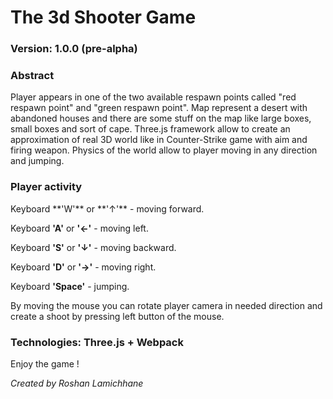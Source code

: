 <h1>The 3d Shooter Game</h1>
<h3>Version: 1.0.0 (pre-alpha)</h3>
<h3>Abstract</h3>
Player appears in one of the two available respawn points called "red respawn point" and "green respawn point".
Map represent a desert with abandoned houses and there are some stuff on the map like large boxes, small boxes and 
sort of cape. Three.js framework allow to create an approximation of real 3D world like in Counter-Strike game with 
aim and firing weapon. Physics of the world allow to player moving in any direction and jumping.
<h3>Player activity</h3>
Keyboard **'W'** or **'↑'** - moving forward.

Keyboard **'A'** or **'←'** - moving left.

Keyboard **'S'** or **'↓'** - moving backward.

Keyboard **'D'** or **'→'** - moving right.

Keyboard **'Space'** - jumping.

By moving the mouse you can rotate player camera in needed direction and create a shoot
by pressing left button of the mouse.

<h3>Technologies: Three.js + Webpack</h3>

<p>Enjoy the game !</p>

<i>Created by Roshan Lamichhane</i>
